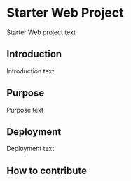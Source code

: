 # Starter Web Project

Starter Web project text

## Introduction

Introduction text

## Purpose

Purpose text

## Deployment

Deployment text

## How to contribute
